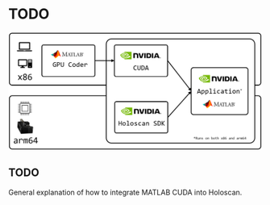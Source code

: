 # TODO

<img src="resources/architecture_diagram.png" alt="isolated" width="800"/>

## TODO

General explanation of how to integrate MATLAB CUDA into Holoscan.